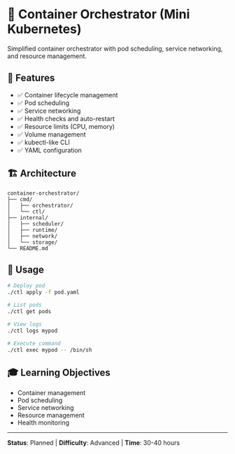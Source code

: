 # 🐳 Container Orchestrator (Mini Kubernetes)

Simplified container orchestrator with pod scheduling, service networking, and resource management.

## 🎯 Features

- ✅ Container lifecycle management
- ✅ Pod scheduling
- ✅ Service networking
- ✅ Health checks and auto-restart
- ✅ Resource limits (CPU, memory)
- ✅ Volume management
- ✅ kubectl-like CLI
- ✅ YAML configuration

## 🏗️ Architecture

```
container-orchestrator/
├── cmd/
│   ├── orchestrator/
│   └── ctl/
├── internal/
│   ├── scheduler/
│   ├── runtime/
│   ├── network/
│   └── storage/
└── README.md
```

## 📖 Usage

```bash
# Deploy pod
./ctl apply -f pod.yaml

# List pods
./ctl get pods

# View logs
./ctl logs mypod

# Execute command
./ctl exec mypod -- /bin/sh
```

## 🎓 Learning Objectives

- Container management
- Pod scheduling
- Service networking
- Resource management
- Health monitoring

---

**Status**: Planned | **Difficulty**: Advanced | **Time**: 30-40 hours

